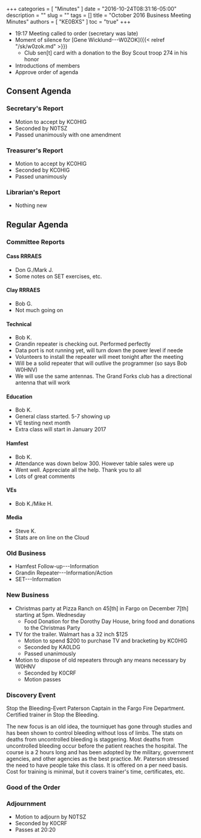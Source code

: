 +++
categories = [ "Minutes" ]
date = "2016-10-24T08:31:16-05:00"
description = ""
slug = ""
tags = []
title = "October 2016 Business Meeting Minutes"
authors = [ "KE0BXS" ]
toc = "true"
+++
* 19:17 Meeting called to order (secretary was late)
* Moment of silence for [Gene Wicklund---W0ZOK]({{< relref "/sk/w0zok.md" >}})
    * Club sen[t] card with a donation to the Boy Scout troop 274 in his honor
* Introductions of members 
* Approve order of agenda
<!--more-->
## Consent Agenda

### Secretary's Report
* Motion to accept by KC0HIG
* Seconded by N0TSZ
* Passed unanimously with one amendment

### Treasurer's Report
* Motion to accept by KC0HIG
* Seconded by KC0HIG
* Passed unanimously

###  Librarian's Report
* Nothing new

## Regular Agenda

### Committee Reports

#### Cass RRRAES
* Don G./Mark J.
* Some notes on SET exercises, etc.

#### Clay RRRAES
* Bob G.
* Not much going on

#### Technical
* Bob K.
* Grandin repeater is checking out. Performed perfectly
* Data port is not running yet, will turn down the power
level if neede
* Volunteers to install the repeater will meet tonight after the meeting
* Will be a solid repeater that will outlive the programmer (so says Bob W0HNV)
* We will use the same antennas. The Grand Forks club has a directional antenna that will work

#### Education
* Bob K.
* General class started.  5-7 showing up
* VE testing next month
* Extra class will start in January 2017

#### Hamfest
* Bob K.
* Attendance was down below 300. However table sales were up
* Went well. Appreciate all the help.  Thank you to all
* Lots of great comments

#### VEs
* Bob K./Mike H.

#### Media
* Steve K.
* Stats are on line on the Cloud

### Old Business
* Hamfest Follow-up---Information 
* Grandin Repeater---Information/Action 
* SET---Information 

### New Business
* Christmas party at Pizza Ranch on 45[th] in Fargo on December 7[th] starting at 5pm.  Wednesday
    * Food Donation for the Dorothy Day House, bring food and donations to the Christmas Party 
* TV for the trailer.  Walmart has a 32 inch $125
    * Motion to spend $200 to purchase TV and bracketing by KC0HIG
    * Seconded by KA0LDG
    * Passed unanimously
* Motion to dispose of old repeaters through any means necessary by W0HNV
    * Seconded by K0CRF
    * Motion passes

### Discovery Event
Stop the Bleeding-Evert Paterson Captain in the Fargo Fire Department.
Certified trainer in Stop the Bleeding.

The new focus is an old idea, the tourniquet has gone through studies and has
been shown to control bleeding without loss of limbs.  The stats on deaths
from uncontrolled bleeding is staggering.  Most deaths from uncontrolled
bleeding occur before the patient reaches the hospital.  The course is a 2
hours long and has been adopted by the military, government agencies, and
other agencies as the best practice.  Mr. Paterson stressed the need to have
people take this class.  It is offered on a per need basis. Cost for training
is minimal, but it covers trainer's time, certificates, etc.    

### Good of the Order

### Adjournment
* Motion to adjourn by N0TSZ
* Seconded by K0CRF
* Passes at 20:20
